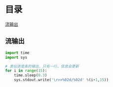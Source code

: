 目录
=====
[流输出](#流输出)


流输出
----
```Python
import time
import sys

# 类似进度条的输出，只有一行，信息会更新
for i in range(15):
    time.sleep(0.3)
    sys.stdout.write('\r>>%02d/%02d' %(i+1,15))
```
